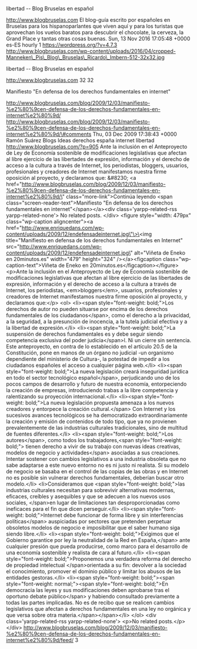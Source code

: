 libertad -- Blog Bruselas en español

http://www.blogbruselas.com El blog-guía escrito por españoles en
Bruselas para los hispanoparlantes que viven aquí y para los turistas
que aprovechan los vuelos baratos para descubrir el chocolate, la
cerveza, la Grand Place y tantas otras cosas buenas. Sun, 13 Nov 2016
17:05:48 +0000 es-ES hourly 1 https://wordpress.org/?v=4.7.3
http://www.blogbruselas.com/wp-content/uploads/2016/04/cropped-Manneken\_Pis\_Blog\_Bruselas\_Ricardo\_Imbern-512-32x32.jpg

libertad -- Blog Bruselas en español

http://www.blogbruselas.com 32 32

Manifiesto "En defensa de los derechos fundamentales en internet"

http://www.blogbruselas.com/blog/2009/12/03/manifiesto-%e2%80%9cen-defensa-de-los-derechos-fundamentales-en-internet%e2%80%9d/
http://www.blogbruselas.com/blog/2009/12/03/manifiesto-%e2%80%9cen-defensa-de-los-derechos-fundamentales-en-internet%e2%80%9d/\#comments
Thu, 03 Dec 2009 17:38:43 +0000 Ramón Suárez Blogs Ideas derechos españa
internet libertad http://www.blogbruselas.com/?p=905 Ante la inclusión
en el Anteproyecto de Ley de Economía sostenible de modificaciones
legislativas que afectan al libre ejercicio de las libertades de
expresión, información y el derecho de acceso a la cultura a través de
Internet, los periodistas, bloggers, usuarios, profesionales y creadores
de Internet manifestamos nuestra firme oposición al proyecto, y
declaramos que: &\#8230; \<a
href=\"http://www.blogbruselas.com/blog/2009/12/03/manifiesto-%e2%80%9cen-defensa-de-los-derechos-fundamentales-en-internet%e2%80%9d/\"
class=\"more-link\"\>Continúa leyendo \<span
class=\"screen-reader-text\"\>Manifiesto "En defensa de los derechos
fundamentales en internet"\</span\>\</a\>\<div class=\'yarpp-related-rss
yarpp-related-none\'\> No related posts. \</div\> \<figure
style=\"width: 479px\" class=\"wp-caption aligncenter\"\>\<a
href=\"http://www.enriquedans.com/wp-content/uploads/2009/12/endefensadeinternet.jpg\"\>\<img
title=\"Manifiesto en defensa de los derechos fundamentales en
Internet\"
src=\"http://www.enriquedans.com/wp-content/uploads/2009/12/endefensadeinternet.jpg\"
alt=\"Viñeta de Eneko en 20minutos.es\" width=\"479\" height=\"324\"
/\>\</a\>\<figcaption class=\"wp-caption-text\"\>Viñeta de Eneko en
20minutos.es\</figcaption\>\</figure\> \<p\>Ante la inclusión en el
Anteproyecto de Ley de Economía sostenible de modificaciones
legislativas que afectan al libre ejercicio de las libertades de
expresión, información y el derecho de acceso a la cultura a través de
Internet, los periodistas, \<em\>bloggers\</em\>, usuarios,
profesionales y creadores de Internet manifestamos nuestra firme
oposición al proyecto, y declaramos que:\</p\> \<ol\> \<li\>\<span
style=\"font-weight: bold;\"\>Los derechos de autor no pueden situarse
por encima de los derechos fundamentales de los ciudadanos\</span\>,
como el derecho a la privacidad, a la seguridad, a la presunción de
inocencia, a la tutela judicial efectiva y a la libertad de
expresión.\</li\> \<li\>\<span style=\"font-weight: bold;\"\>La
suspensión de derechos fundamentales es y debe seguir siendo competencia
exclusiva del poder judicia\</span\>l. Ni un cierre sin sentencia. Este
anteproyecto, en contra de lo establecido en el artículo 20.5 de la
Constitución, pone en manos de un órgano no judicial -un organismo
dependiente del ministerio de Cultura-, la potestad de impedir a los
ciudadanos españoles el acceso a cualquier página web.\</li\>
\<li\>\<span style=\"font-weight: bold;\"\>La nueva legislación creará
inseguridad jurídica en todo el sector tecnológico español\</span\>,
perjudicando uno de los pocos campos de desarrollo y futuro de nuestra
economía, entorpeciendo la creación de empresas, introduciendo trabas a
la libre competencia y ralentizando su proyección internacional.\</li\>
\<li\>\<span style=\"font-weight: bold;\"\>La nueva legislación
propuesta amenaza a los nuevos creadores y entorpece la creación
cultural.\</span\> Con Internet y los sucesivos avances tecnológicos se
ha democratizado extraordinariamente la creación y emisión de contenidos
de todo tipo, que ya no provienen prevalentemente de las industrias
culturales tradicionales, sino de multitud de fuentes diferentes.\</li\>
\<li\>\<span style=\"font-weight: bold;\"\>Los autores\</span\>, como
todos los trabajadores,\<span style=\"font-weight: bold;\"\> tienen
derecho a vivir de su trabajo con nuevas ideas creativas, modelos de
negocio y actividades\</span\> asociadas a sus creaciones. Intentar
sostener con cambios legislativos a una industria obsoleta que no sabe
adaptarse a este nuevo entorno no es ni justo ni realista. Si su modelo
de negocio se basaba en el control de las copias de las obras y en
Internet no es posible sin vulnerar derechos fundamentales, deberían
buscar otro modelo.\</li\> \<li\>Consideramos que \<span
style=\"font-weight: bold;\"\>las industrias culturales necesitan para
sobrevivir alternativas modernas, eficaces, creíbles y asequibles y que
se adecuen a los nuevos usos sociales, \</span\>en lugar de limitaciones
tan desproporcionadas como ineficaces para el fin que dicen
perseguir.\</li\> \<li\>\<span style=\"font-weight: bold;\"\>Internet
debe funcionar de forma libre y sin interferencias políticas\</span\>
auspiciadas por sectores que pretenden perpetuar obsoletos modelos de
negocio e imposibilitar que el saber humano siga siendo libre.\</li\>
\<li\>\<span style=\"font-weight: bold;\"\>Exigimos que el Gobierno
garantice por ley la neutralidad de la Red en España,\</span\> ante
cualquier presión que pueda producirse, como marco para el desarrollo de
una economía sostenible y realista de cara al futuro.\</li\>
\<li\>\<span style=\"font-weight: bold;\"\>Proponemos una verdadera
reforma del derecho de propiedad intelectual \</span\>orientada a su
fin: devolver a la sociedad el conocimiento, promover el dominio público
y limitar los abusos de las entidades gestoras.\</li\> \<li\>\<span
style=\"font-weight: bold;\"\>\<span style=\"font-weight:
normal;\"\>\<span style=\"font-weight: bold;\"\>En democracia las leyes
y sus modificaciones deben aprobarse tras el oportuno debate
público\</span\> y habiendo consultado previamente a todas las partes
implicadas. No es de recibo que se realicen cambios legislativos que
afectan a derechos fundamentales en una ley no orgánica y que versa
sobre otra materia.\</span\>\</span\>\</li\> \</ol\> \<div
class=\'yarpp-related-rss yarpp-related-none\'\> \<p\>No related
posts.\</p\> \</div\>
http://www.blogbruselas.com/blog/2009/12/03/manifiesto-%e2%80%9cen-defensa-de-los-derechos-fundamentales-en-internet%e2%80%9d/feed/
3
